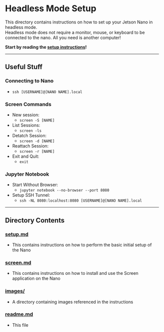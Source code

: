 # Headless Mode Setup

This directory contains instructions on how to set up your Jetson Nano in headless mode.  
Headless mode does not require a monitor, mouse, or keyboard to be connected to the nano. All you need is another computer!

**Start by reading the [setup instructions](https://github.com/ddiLab/SageEdu/blob/main/setup/headless/setup.md)!**

---

## Useful Stuff

### Connecting to Nano
 * `ssh [USERNAME]@[NANO NAME].local`

### Screen Commands
 * New session:
   * `screen -S [NAME]`  
 * List Sessions:
   * `screen -ls`  
 * Detatch Session:
   * `screen -d [NAME]`  
 * Reattach Session:
   * `screen -r [NAME]`
 * Exit and Quit:
   * `exit`

### Jupyter Notebook
 * Start Without Browser:  
   * `jupyter notebook --no-browser --port 8080`
 * Setup SSH Tunnel:  
   * `ssh -NL 8080:localhost:8080 [USERNAME]@[NANO NAME].local`

---

## Directory Contents

### [setup.md](https://github.com/ddiLab/SageEdu/blob/main/setup/headless/setup.md)
  * This contains instructions on how to perform the basic initial setup of the Nano

### [screen.md]()
  * This contains instructions on how to install and use the Screen application on the Nano

### [images/](https://github.com/ddiLab/SageEdu/tree/main/setup/headless/images)
  * A directory containing images referenced in the instructions

### [readme.md](https://github.com/ddiLab/SageEdu/blob/main/setup/headless/images/readme.md)
  * This file
